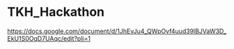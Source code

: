 # TKH_Hackathon
https://docs.google.com/document/d/1JhEvJu4_QWpOvf4uud39lBJVaW3D_EkU1S0OqD7UAqc/edit?pli=1
